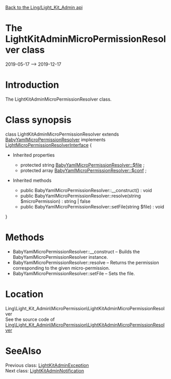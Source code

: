 [Back to the Ling/Light_Kit_Admin api](https://github.com/lingtalfi/Light_Kit_Admin/blob/master/doc/api/Ling/Light_Kit_Admin.md)



The LightKitAdminMicroPermissionResolver class
================
2019-05-17 --> 2019-12-17






Introduction
============

The LightKitAdminMicroPermissionResolver class.



Class synopsis
==============


class <span class="pl-k">LightKitAdminMicroPermissionResolver</span> extends [BabyYamlMicroPermissionResolver](https://github.com/lingtalfi/Light_MicroPermission/blob/master/doc/api/Ling/Light_MicroPermission/MicroPermissionResolver/BabyYamlMicroPermissionResolver.md) implements [LightMicroPermissionResolverInterface](https://github.com/lingtalfi/Light_MicroPermission/blob/master/doc/api/Ling/Light_MicroPermission/MicroPermissionResolver/LightMicroPermissionResolverInterface.md) {

- Inherited properties
    - protected string [BabyYamlMicroPermissionResolver::$file](#property-file) ;
    - protected array [BabyYamlMicroPermissionResolver::$conf](#property-conf) ;

- Inherited methods
    - public BabyYamlMicroPermissionResolver::__construct() : void
    - public BabyYamlMicroPermissionResolver::resolve(string $microPermission) : string | false
    - public BabyYamlMicroPermissionResolver::setFile(string $file) : void

}






Methods
==============

- BabyYamlMicroPermissionResolver::__construct &ndash; Builds the BabyYamlMicroPermissionResolver instance.
- BabyYamlMicroPermissionResolver::resolve &ndash; Returns the permission corresponding to the given micro-permission.
- BabyYamlMicroPermissionResolver::setFile &ndash; Sets the file.





Location
=============
Ling\Light_Kit_Admin\MicroPermission\LightKitAdminMicroPermissionResolver<br>
See the source code of [Ling\Light_Kit_Admin\MicroPermission\LightKitAdminMicroPermissionResolver](https://github.com/lingtalfi/Light_Kit_Admin/blob/master/MicroPermission/LightKitAdminMicroPermissionResolver.php)



SeeAlso
==============
Previous class: [LightKitAdminException](https://github.com/lingtalfi/Light_Kit_Admin/blob/master/doc/api/Ling/Light_Kit_Admin/Exception/LightKitAdminException.md)<br>Next class: [LightKitAdminNotification](https://github.com/lingtalfi/Light_Kit_Admin/blob/master/doc/api/Ling/Light_Kit_Admin/Notification/LightKitAdminNotification.md)<br>
